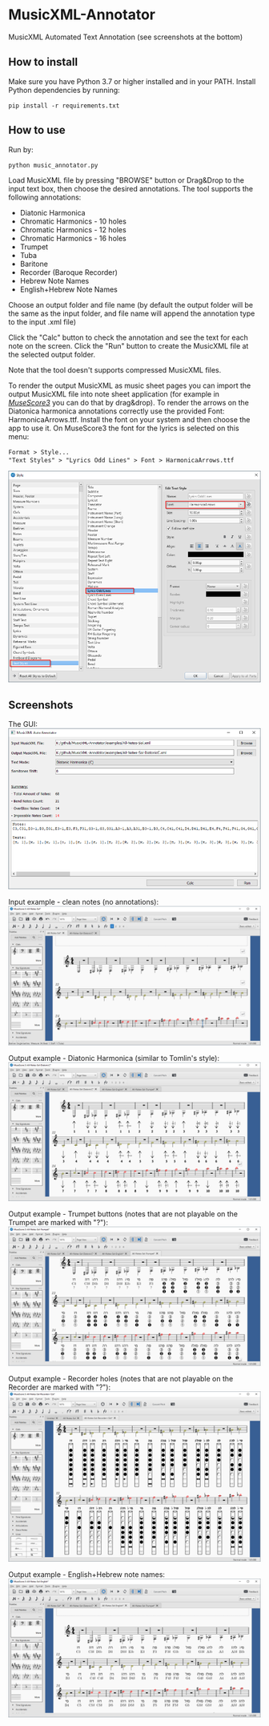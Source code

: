 # MusicXML-Annotator
MusicXML Automated Text Annotation (see screenshots at the bottom)

## How to install
Make sure you have Python 3.7 or higher installed and in your PATH.
Install Python dependencies by running:

    pip install -r requirements.txt

## How to use
Run by:

	python music_annotator.py

Load MusicXML file by pressing "BROWSE" button or Drag&Drop to the input text box,
then choose the desired annotations.
The tool supports the following annotations: 
- Diatonic Harmonica
- Chromatic Harmonics - 10 holes
- Chromatic Harmonics - 12 holes
- Chromatic Harmonics - 16 holes
- Trumpet
- Tuba
- Baritone
- Recorder (Baroque Recorder)
- Hebrew Note Names
- English+Hebrew Note Names

Choose an output folder and file name (by default the output folder will be the same as the input folder,
and file name will append the annotation type to the input .xml file) 

Click the "Calc" button to check the annotation and see the text for each note on the screen.
Click the "Run" button to create the MusicXML file at the selected output folder.

Note that the tool doesn't supports compressed MusicXML files.

To render the output MusicXML as music sheet pages you can import the output MusicXML file into note sheet application (for example in *[MuseScore3](https://musescore.org/en)* you can do that by drag&drop).
To render the arrows on the Diatonica harmonica annotations correctly use the provided Font: HarmonicaArrows.ttf.
Install the font on your system and then choose the app to use it. 
On MuseScore3 the font for the lyrics is selected on this menu:

	Format > Style...
	"Text Styles" > "Lyrics Odd Lines" > Font > HarmonicaArrows.ttf
![Tux, the GUI](/screenshots/screenshot-font.png)

## Screenshots
The GUI:
![Tux, the GUI](/screenshots/screenshot-gui.png)

Input example - clean notes (no annotations):
![Tux, notes example](/screenshots/screenshot-clean.png)

Output example - Diatonic Harmonica (similar to Tomlin's style):
![Tux, Diatonic Harmonica Annotations](/screenshots/screenshot-dharmonica.png)

Output example - Trumpet buttons (notes that are not playable on the Trumpet are marked with "?"):
![Tux, Trumpet Annotations](/screenshots/screenshot-trumpet.png)

Output example - Recorder holes (notes that are not playable on the Recorder are marked with "?"):
![Tux, Recorder Annotations](/screenshots/screenshot-recorder.png)

Output example - English+Hebrew note names:
![Tux, Hebrew+English Annotations](/screenshots/screenshot-eng.png)

